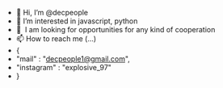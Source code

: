 - 👋 Hi, I’m @decpeople
- 👀 I’m interested in javascript, python
- 💞 ️ I am looking for opportunities for any kind of cooperation
- 📫 How to reach me (...) 
- {
-  "mail" : "decpeople1@gmail.com",
-  "instagram" : "explosive_97"
- }

<!---
decpeople/decpeople is a ✨ special ✨ repository because its `README.md` (this file) appears on your GitHub profile.
You can click the Preview link to take a look at your changes.
--->
